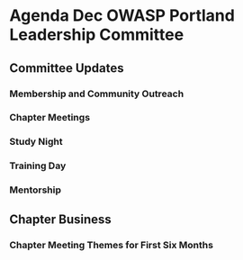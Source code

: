 # Agenda Dec OWASP Portland Leadership Committee

## Committee Updates

### Membership and Community Outreach

### Chapter Meetings

### Study Night

### Training Day

### Mentorship

## Chapter Business

### Chapter Meeting Themes for First Six Months
